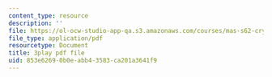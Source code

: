 ```yaml
---
content_type: resource
description: ''
file: https://ol-ocw-studio-app-qa.s3.amazonaws.com/courses/mas-s62-cryptocurrency-engineering-and-design-spring-2018/853e62690b0eabb43583ca201a3641f9_mhQebe1Y4d0.pdf
file_type: application/pdf
resourcetype: Document
title: 3play pdf file
uid: 853e6269-0b0e-abb4-3583-ca201a3641f9
---
```


